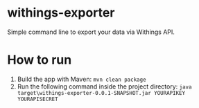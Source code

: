 withings-exporter
=================

Simple command line to export your data via Withings API.

How to run
==========

1. Build the app with Maven: `mvn clean package`
2. Run the following command inside the project directory: `java target\withings-exporter-0.0.1-SNAPSHOT.jar YOURAPIKEY YOURAPISECRET`
